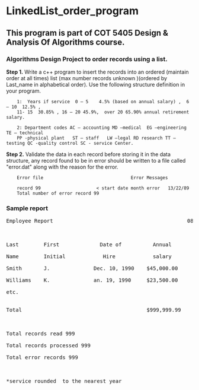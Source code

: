 # LinkedList_order_program

## This program is part of COT 5405 Design & Analysis Of Algorithms course. 

### Algorithms Design Project to order records using a list.

**Step 1.**  Write a c++ program to insert the records into an ordered (maintain order at all times)  list (max number records unknown )(ordered by Last_name  in alphabetical order). Use the following structure definition in your program.

        1:  Years if service  0 – 5    4.5% (based on annual salary) ,  6 – 10  12.5% ,   
        11- 15  30.85% , 16 – 20 45.9%,  over 20 65.90% annual retirement salary.   

        2: Department codes AC – accounting MD –medical  EG –engineering    TE – technical   
        PP -physical plant   ST – staff   LW –legal RD research TT – testing QC -quality control SC - service Center.


**Step 2.**  Validate the data in each record before storing it in the data structure, any record found to be in error should be written to a file called "error.dat" along with the reason for the error.
        
        Error file                                 Error Messages

        record 99                     < start date month error   13/22/89
        Total number of error record 99

 

### Sample report
<pre>
Employee Report                                           08/31/2021 

 

Last        First             Date of          Annual         Department      Years          Predicted/monthly

Name        Initial            Hire            salary         Title         of service*      Retirement

Smith       J.              Dec. 10, 1990    $45,000.00         Law             23            $9999.99

Williams    K.              an. 19, 1990     $23,500.00         Med              24           $9999.99

etc.


Total                                        $999,999.99                                       $9999.99

 

Total records read 999

Total records processed 999

Total error records 999

 

*service rounded  to the nearest year
</pre>
